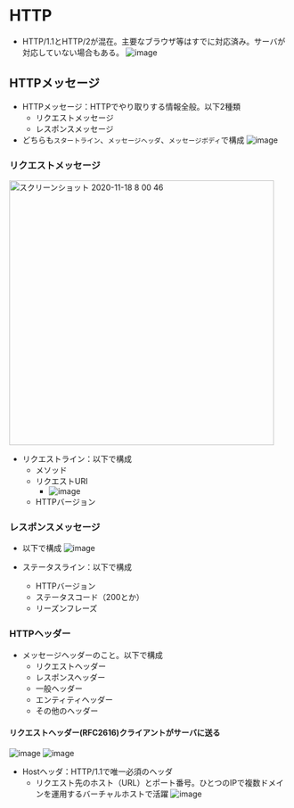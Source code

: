 
# HTTP
- HTTP/1.1とHTTP/2が混在。主要なブラウザ等はすでに対応済み。サーバが対応していない場合もある。
![image](https://user-images.githubusercontent.com/60077121/99460605-7e303b00-2973-11eb-8d37-5f73bc44b0d4.png)

## HTTPメッセージ
- HTTPメッセージ：HTTPでやり取りする情報全般。以下2種類
  - リクエストメッセージ
  - レスポンスメッセージ
- どちらも`スタートライン`、`メッセージヘッダ`、`メッセージボディ`で構成
![image](https://user-images.githubusercontent.com/60077121/99460844-f72f9280-2973-11eb-81f0-764dc12d08c1.png)

### リクエストメッセージ
<img width="475" alt="スクリーンショット 2020-11-18 8 00 46" src="https://user-images.githubusercontent.com/60077121/99461064-65745500-2974-11eb-9d1b-eb1f189d36e7.png">

- リクエストライン：以下で構成
  - メソッド
  - リクエストURI
    - ![image](https://user-images.githubusercontent.com/60077121/99461797-c6505d00-2975-11eb-8e84-a5b53b09bb32.png)
  - HTTPバージョン
 
 ### レスポンスメッセージ
 - 以下で構成
 ![image](https://user-images.githubusercontent.com/60077121/99462046-3e1e8780-2976-11eb-9d55-8899e0001831.png)

- ステータスライン：以下で構成
  - HTTPバージョン
  - ステータスコード（200とか）
  - リーズンフレーズ

### HTTPヘッダー
- メッセージヘッダーのこと。以下で構成
  - リクエストヘッダー
  - レスポンスヘッダー
  - 一般ヘッダー
  - エンティティヘッダー
  - その他のヘッダー
  
#### リクエストヘッダー(RFC2616)**クライアントがサーバに送る**
![image](https://user-images.githubusercontent.com/60077121/99462580-55aa4000-2977-11eb-8d21-0d3599b5d688.png)
![image](https://user-images.githubusercontent.com/60077121/99462615-6b1f6a00-2977-11eb-9fef-ebb03603d25f.png)

- Hostヘッダ：HTTP/1.1で唯一必須のヘッダ
  - リクエスト先のホスト（URL）とポート番号。ひとつのIPで複数ドメインを運用するバーチャルホストで活躍
  ![image](https://user-images.githubusercontent.com/60077121/99463043-411a7780-2978-11eb-90ac-1573cfd56f2d.png)
